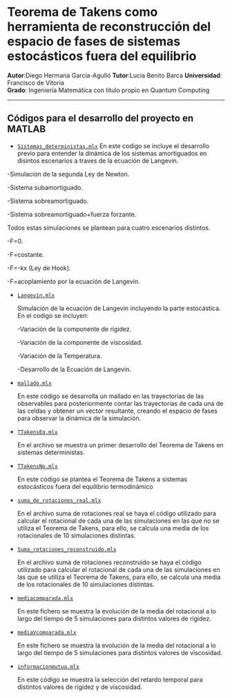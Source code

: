 # Teorema de Takens como herramienta de reconstrucción del espacio de fases de sistemas estocásticos fuera del equilibrio
**Autor**:Diego Hermana García-Agulló
**Tutor**:Lucia Benito Barca
**Universidad**: Francisco de Vitoria  
**Grado**: Ingeniería Matemática con título propio en Quantum Computing

---

## Códigos para el desarrollo del proyecto en MATLAB
- [`Sistemas_deterministas.mlx`](Sistemas_deterministas.mlx)
  En este codigo se incluye el desarrollo previo para entender la dinámica de los sistemas amortiguados en disintos escenarios a traves de la ecuación de Langevin.

-Simulación de la segunda Ley de Newton.

-Sistema subamortiguado.

-Sistema sobreamortiguado.

-Sistema sobreamortiguado+fuerza forzante.

Todos estas simulaciones se plantean para cuatro escenarios distintos.

-F=0.

-F=costante.

-F=-kx (Ley de Hook).

-F=acoplamiento por la ecuación de Langevin.


- [`Langevin.mlx`](Langevin.mlx)
  
  Simulación de la ecuación de Langevin incluyendo la parte estocástica. En el codigo se incluyen:
  
  -Variación de la componente de rigidez.
  
  -Variación de la componente de viscosidad.
  
  -Variación de la Temperatura.
  
  -Desarrollo de la Ecuación de Langevin.

- [`mallado.mlx`](mallado.mlx)

  En este código se desarrolla un mallado en las trayectorias de las observables para posteriormente contar las trayectorias de cada una de las celdas y obtener un vector resultante, creando el espacio de fases para observar la dinámica de la simulación.

- [`TTakensEq.mlx`](TTakensEq.mlx)

  En el archivo se muestra un primer desarrollo del Teorema de Takens en sistemas deterministas.

- [`TTakensNo.mlx`](TTakensNo.mlx)

  En este código se plantea el Teorema de Takens a sistemas estocásticos fuera del equilibrio termodinámico

- [`suma_de_rotaciones_real.mlx`](suma_de_rotaciones_real.mlx)

  En el archivo suma de rotaciones real se haya el código utilizado para calcular el rotacional de cada una de las simulaciones en las que no se utiliza el Teorema de Takens, para ello, se calcula una media de los rotacionales de 10 simulaciones distintas.
  
- [`Suma_rotaciones_reconstruido.mlx`](Suma_rotaciones_reconstruido.mlx)

  En el archivo suma de rotaciones reconstruido se haya el código utilizado para calcular el rotacional de cada una de las simulaciones en las que se utiliza el Teorema de Takens, para ello, se calcula una media de los rotacionales de 10 simulaciones distintas.

- [`mediacomparada.mlx`](mediacomparada.mlx)
  
  En este fichero se muestra la evolución de la media del rotacional a lo largo del tiempo de 5 simulaciones para distintos valores de rigidez.

- [`mediaVcomparada.mlx`](mediaVcomparada.mlx)

  En este fichero se muestra la evolución de la media del rotacional a lo largo del tiempo de 5 simulaciones para distintos valores de viscosidad.
  
- [`informacionmutua.mlx`](informacionmutua.mlx)

  En este código se muestra la selección del retardo temporal para distintos valores de rigidez y de viscosidad.



